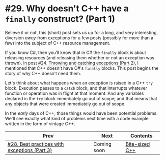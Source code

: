# #29. Why doesn't C++ have a `finally` construct? (Part 1)

Believe it or not, this (short) post sets us up for a long, and very interesting, diversion *away* from exceptions for a few posts (possibly for more than a few) into the subject of C++ resource management.

If you know C#, then you'll know that in C# the `finally` block is about releasing resources (and releasing them whether or not an exception was thrown). In post [#24. Throwing and catching exceptions (Part 2)](024.md), I mentioned that C++ doesn't have C#'s `finally` blocks. This post begins the story of why C++ doesn't need them.

Let's think about what happens when an exception is raised in a C++ `try` block. Execution passes to a `catch` block, and that interrupts whatever function or operation was in flight at that moment. And any variables declared in the `try` block immediately go out of scope; and that means that any objects that were created immediately go out of scope.

In the *early* days of C++, those things would have been potential problems. We'll see exactly what kind of problems next time with a code example written in the form of vintage C++.

|Prev|Next|Contents|
|-|-|-|
|[#28. Best practices with exceptions (Part 3)](028.md)|Coming soon|[Bite-sized C++](../README.md)|
